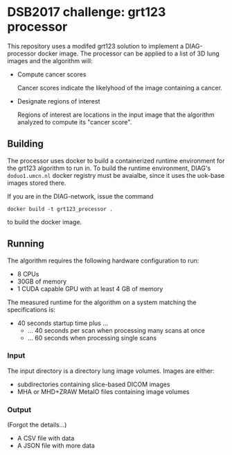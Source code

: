 # DSB2017 challenge: grt123 processor

This repository uses a modifed grt123 solution to implement a DIAG-processor docker image. The processor can be applied to a list of 3D lung images and the algorithm will:

* Compute cancer scores

    Cancer scores indicate the likelyhood of the image containing a cancer.

* Designate regions of interest

    Regions of interest are locations in the input image that the algorithm analyzed to compute its "cancer score".

## Building

The processor uses docker to build a containerized runtime environment for the grt123 algorithm to run in. To build the runtime environment, DIAG's `doduo1.umcn.nl` docker registry must be avaialbe, since it uses the uok-base images stored there.

If you are in the DIAG-network, issue the command

```
docker build -t grt123_processor .
```

to build the docker image.


## Running

The algorithm requires the following hardware configuration to run:

- 8 CPUs
- 30GB of memory
- 1 CUDA capable GPU with at least 4 GB of memory

The measured runtime for the algorithm on a system matching the specifications is:

- 40 seconds startup time plus ...
    - ... 40 seconds per scan when processing many scans at once
    - ... 60 seconds when processing single scans

### Input

The input directory is a directory lung image volumes. Images are either:

- subdirectories containing slice-based DICOM images
- MHA or MHD+ZRAW MetaIO files containing image volumes

### Output

(Forgot the details...)

- A CSV file with data
- A JSON file with more data
